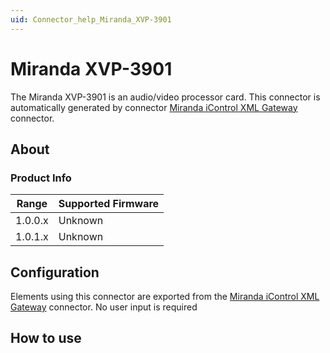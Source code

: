 ```yaml
---
uid: Connector_help_Miranda_XVP-3901
---
```


# Miranda XVP-3901

The Miranda XVP-3901 is an audio/video processor card. This connector is automatically generated by connector [Miranda iControl XML Gateway](xref:Connector_help_Miranda_iControl_XML_Gateway) connector.

## About

### Product Info

| Range   | Supported Firmware |
|---------|--------------------|
| 1.0.0.x | Unknown            |
| 1.0.1.x | Unknown            |

## Configuration

Elements using this connector are exported from the [Miranda iControl XML Gateway](xref:Connector_help_Miranda_iControl_XML_Gateway) connector. No user input is required

## How to use
